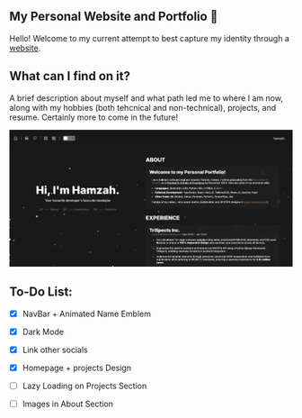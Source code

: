 ## My Personal Website and Portfolio 🍫

Hello! Welcome to my current attempt to best capture my identity through a [website](hamzahbehery.xyz).

## What can I find on it?

A brief description about myself and what path led me to where I am now, along with my hobbies (both tehcnical and non-technical), projects, and resume. Certainly more to come in the future!

![Current homepage:](public/assets/homepage_dark.png)

## To-Do List:

- [x] NavBar + Animated Name Emblem
- [x] Dark Mode
- [x] Link other socials
- [x] Homepage + projects Design
- [ ] Lazy Loading on Projects Section
- [ ] Images in About Section

